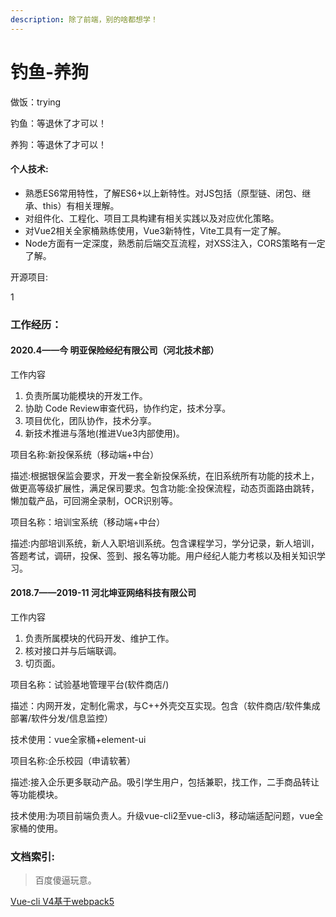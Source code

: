 ```yaml
---
description: 除了前端，别的啥都想学！
---
```


# 钓鱼-养狗

做饭：trying

钓鱼：等退休了才可以！

养狗：等退休了才可以！



#### 个人技术:

* 熟悉ES6常用特性，了解ES6+以上新特性。对JS包括（原型链、闭包、继承、this）有相关理解。
* 对组件化、工程化、项目工具构建有相关实践以及对应优化策略。
* 对Vue2相关全家桶熟练使用，Vue3新特性，Vite工具有一定了解。
* Node方面有一定深度，熟悉前后端交互流程，对XSS注入，CORS策略有一定了解。

开源项目:

1



### 工作经历：

#### 2020.4——今  明亚保险经纪有限公司（河北技术部）

工作内容

1. 负责所属功能模块的开发工作。
2. 协助 Code Review审查代码，协作约定，技术分享。
3. 项目优化，团队协作，技术分享。
4. 新技术推进与落地(推进Vue3内部使用)。

项目名称:新投保系统（移动端+中台）

描述:根据银保监会要求，开发一套全新投保系统，在旧系统所有功能的技术上，做更高等级扩展性，满足保司要求。包含功能:全投保流程，动态页面路由跳转，懒加载产品，可回溯全录制，OCR识别等。

项目名称：培训宝系统（移动端+中台）

描述:内部培训系统，新人入职培训系统。包含课程学习，学分记录，新人培训，答题考试，调研，投保、签到、报名等功能。用户经纪人能力考核以及相关知识学习。



#### 2018.7——2019-11 河北坤亚网络科技有限公司

工作内容

1. 负责所属模块的代码开发、维护工作。
2. 核对接口并与后端联调。
3. 切页面。

项目名称：试验基地管理平台(软件商店/)

描述：内网开发，定制化需求，与C++外壳交互实现。包含（软件商店/软件集成部署/软件分发/信息监控）

技术使用：vue全家桶+element-ui

项目名称:企乐校园（申请软著）

描述:接入企乐更多联动产品。吸引学生用户，包括兼职，找工作，二手商品转让等功能模块。

技术使用:为项目前端负责人。升级vue-cli2至vue-cli3，移动端适配问题，vue全家桶的使用。



### 文档索引:

> 百度傻逼玩意。

[Vue-cli V4基于webpack5](https://next.cli.vuejs.org/migrations/migrate-from-v4.html)
